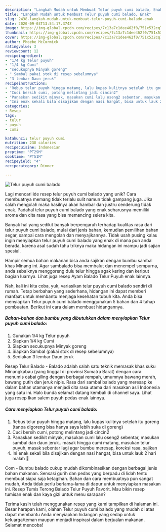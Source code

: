```yaml
---
description: "Langkah Mudah untuk Membuat Telur puyuh cumi balado, Enak"
title: "Langkah Mudah untuk Membuat Telur puyuh cumi balado, Enak"
slug: 2438-langkah-mudah-untuk-membuat-telur-puyuh-cumi-balado-enak
date: 2020-09-03T13:54:17.374Z
image: https://img-global.cpcdn.com/recipes/7c13a7c1dee462f0/751x532cq70/telur-puyuh-cumi-balado-foto-resep-utama.jpg
thumbnail: https://img-global.cpcdn.com/recipes/7c13a7c1dee462f0/751x532cq70/telur-puyuh-cumi-balado-foto-resep-utama.jpg
cover: https://img-global.cpcdn.com/recipes/7c13a7c1dee462f0/751x532cq70/telur-puyuh-cumi-balado-foto-resep-utama.jpg
author: Phoebe McCormick
ratingvalue: 3
reviewcount: 12
recipeingredient:
- "1/4 kg Telur puyuh"
- "1/4 kg Cumi"
- "secukupnya Minyak goreng"
- " Sambal pakai stok di resep sebelumnya"
- "3 lembar Daun jeruk"
recipeinstructions:
- "Rebus telur puyuh hingga matang, lalu kupas kulitnya setelah itu goreng (tanpa digoreng bisa hanya saya lebih suka di goreng)"
- "Cuci bersih cumi, potong melintang jadi cincin2"
- "Panaskan sedikit minyak, masukan cumi lalu oseng2 sebentar, masukan sambal dan daun jeruk.. masak hingga cumi matang, masukan telur puyuh, masak sebentar lagi agar bumbu meresap, koreksi rasa, sajikan"
- "Ini enak sekali bila disajikan dengan nasi hangat, bisa untuk lauk 2 hari malah 🤭"
categories:
- Resep
tags:
- telur
- puyuh
- cumi

katakunci: telur puyuh cumi 
nutrition: 238 calories
recipecuisine: Indonesian
preptime: "PT29M"
cooktime: "PT51M"
recipeyield: "4"
recipecategory: Dinner

---
```



![Telur puyuh cumi balado](https://img-global.cpcdn.com/recipes/7c13a7c1dee462f0/751x532cq70/telur-puyuh-cumi-balado-foto-resep-utama.jpg)

Lagi mencari ide resep telur puyuh cumi balado yang unik? Cara membuatnya memang tidak terlalu sulit namun tidak gampang juga. Jika salah mengolah maka hasilnya akan hambar dan justru cenderung tidak enak. Padahal telur puyuh cumi balado yang enak seharusnya memiliki aroma dan cita rasa yang bisa memancing selera kita.

Banyak hal yang sedikit banyak berpengaruh terhadap kualitas rasa dari telur puyuh cumi balado, mulai dari jenis bahan, kemudian pemilihan bahan segar, sampai cara mengolah dan menyajikannya. Tidak usah pusing kalau ingin menyiapkan telur puyuh cumi balado yang enak di mana pun anda berada, karena asal sudah tahu triknya maka hidangan ini mampu jadi sajian spesial.

Hampir semua bahan makanan bisa anda sajikan dengan bumbu sambal khas Minang ini. Agar sambalado bisa membalut dan menempel sempurna, anda sebaiknya menggoreng dulu telur hingga agak kering dan keriput bagian luarnya. Lihat juga resep Ayam Balado Telur Puyuh enak lainnya.


Nah, kali ini kita coba, yuk, variasikan telur puyuh cumi balado sendiri di rumah. Tetap berbahan yang sederhana, hidangan ini dapat memberi manfaat untuk membantu menjaga kesehatan tubuh kita. Anda bisa menyiapkan Telur puyuh cumi balado menggunakan 5 bahan dan 4 tahap pembuatan. Berikut ini cara dalam membuat hidangannya.

<!--inarticleads1-->

##### Bahan-bahan dan bumbu yang dibutuhkan dalam menyiapkan Telur puyuh cumi balado:

1. Gunakan 1/4 kg Telur puyuh
1. Siapkan 1/4 kg Cumi
1. Siapkan secukupnya Minyak goreng
1. Siapkan  Sambal (pakai stok di resep sebelumnya)
1. Sediakan 3 lembar Daun jeruk


Resep Telur Balado - Balado adalah salah satu teknik memasak khas suku Minangkabau (yang tinggal di provinsi Sumatra Barat) dengan cara menumis cabai giling dengan berbagai rempah, umumnya bawang merah, bawang putih dan jeruk nipis. Rasa dari sambal balado yang meresap ke dalam bahan utamanya menjadi cita rasa utama dari masakan asli Indonesia yang satu ini. Halo bunda selamat datang kembali di channel saya. Lihat juga resep Ikan salem puyuh pedas enak lainnya. 

<!--inarticleads2-->

##### Cara menyiapkan Telur puyuh cumi balado:

1. Rebus telur puyuh hingga matang, lalu kupas kulitnya setelah itu goreng (tanpa digoreng bisa hanya saya lebih suka di goreng)
1. Cuci bersih cumi, potong melintang jadi cincin2
1. Panaskan sedikit minyak, masukan cumi lalu oseng2 sebentar, masukan sambal dan daun jeruk.. masak hingga cumi matang, masukan telur puyuh, masak sebentar lagi agar bumbu meresap, koreksi rasa, sajikan
1. Ini enak sekali bila disajikan dengan nasi hangat, bisa untuk lauk 2 hari malah 🤭


Com - Bumbu balado cukup mudah dikombinasikan dengan berbagai jenis bahan makanan. Sensasi gurih dan pedas yang berpadu di lidah tentu membuat siapa saja ketagihan. Bahan dan cara membuatnya pun sangat mudah, Anda tidak perlu berlama-lama di dapur untuk menyiapkan masakan ini. Resep Tumis Terong Balado Telur Puyuh Favorit. Mau bikin resep tumisan enak dan kaya gizi untuk menu sarapan? 

Terima kasih telah menggunakan resep yang kami tampilkan di halaman ini. Besar harapan kami, olahan Telur puyuh cumi balado yang mudah di atas dapat membantu Anda menyiapkan hidangan yang sedap untuk keluarga/teman maupun menjadi inspirasi dalam berjualan makanan. Selamat mencoba!
